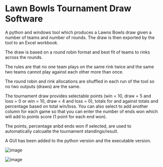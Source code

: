 # Lawn Bowls Tournament Draw Software

A python and windows tool which produces a Lawns Bowls draw given a number of teams and number of rounds. The draw is then exported by the tool to an Excel workbook. 

The draw is based on a round robin format and best fit of teams to rinks across the rounds. 

The rules are that no one team plays on the same rink twice and the same two teams cannot play against each other more than once.

The round robin and rink allocations are shuffled in each run of the tool so no two outputs (draws) are the same.

The tournament draw provides selectable points (win = 10, draw = 5 and loss = 0 or win = 10, draw = 4 and loss = 0), totals for and against totals and percentage based on total win/loss. You can also select to add another column for each game so that you can enter the number of ends won which will add to points score (1 point for each end won).

The points, percentage anbd ends won if selected, are used to automatically calcualte the tournament standings/result.

A GUI has been added to the python version and the executable version.

![image](https://user-images.githubusercontent.com/59402257/130415002-485769fc-9aeb-4d6c-8d71-6941627a3ecf.png)

![image](https://user-images.githubusercontent.com/59402257/130415237-8d0c85a9-876d-49c1-87c6-3ba0ff5505b2.png)


